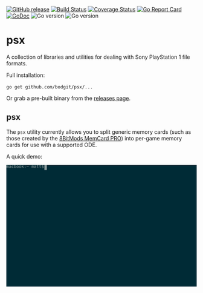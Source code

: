 [![GitHub release](https://img.shields.io/github/v/release/bodgit/psx)](https://github.com/bodgit/psx/releases)
[![Build Status](https://img.shields.io/github/workflow/status/bodgit/psx/build)](https://github.com/bodgit/psx/actions?query=workflow%3Abuild)
[![Coverage Status](https://coveralls.io/repos/github/bodgit/psx/badge.svg?branch=main)](https://coveralls.io/github/bodgit/psx?branch=main)
[![Go Report Card](https://goreportcard.com/badge/github.com/bodgit/psx)](https://goreportcard.com/report/github.com/bodgit/psx)
[![GoDoc](https://godoc.org/github.com/bodgit/psx?status.svg)](https://godoc.org/github.com/bodgit/psx)
![Go version](https://img.shields.io/badge/Go-1.19-brightgreen.svg)
![Go version](https://img.shields.io/badge/Go-1.18-brightgreen.svg)

psx
===

A collection of libraries and utilities for dealing with Sony PlayStation 1 file formats.

Full installation:
```
go get github.com/bodgit/psx/...
```
Or grab a pre-built binary from the [releases page](https://github.com/bodgit/psx/releases).

## psx

The `psx` utility currently allows you to split generic memory cards (such as those created by the [8BitMods MemCard PRO](https://8bitmods.com/memcard-pro-for-playstation-1-smoke-black/)) into per-game memory cards for use with a supported ODE.

A quick demo:

<img src="./psx.svg">
